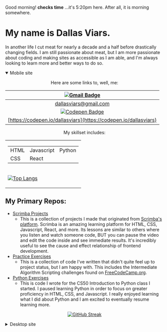 Good morning! **__checks time__** ...it's 5:20pm here. After all, it is morning somewhere.

# My name is Dallas Viars. 
In another life I cut meat for nearly a decade and a half before drastically changing fields. I am still passionate about meat, but I am more passionate about coding and making sites as accessible as I am able, and I'm always looking to learn more and better ways to do so.

<details open>
  <summary>Mobile site</summary>
  <div align="center"><p>Here are some links to, well, me:</p></div>
  <div align="center">

[<img src="https://img.shields.io/badge/Gmail-white?style=for-the-badge&logo=gmail&logoColor=red" alt="Gmail Badge"/>](dallasviars@gmail.com) | 
:---:  | 
[dallasviars@gmail.com](mailto:dallasviars@gmail.com)  | 
[<img src="https://img.shields.io/badge/Codepen.io-black?style=for-the-badge&logo=codepen&logoColor=white" alt="Codepen Badge"/>](https://codepen.io/dallasviars) | 
[https://codepen.io/dallasviars](https://codepen.io/dallasviars) | 

  </div>
  <p align="center">My skillset includes:</p>
  <table align="center">
      <tr>
          <td>
              <div>
                  <table align="center">
                  <tr>
                      <td> HTML </td>
                      <td> Javascript </td>
                      <td> Python </td>
                  </tr>
                  <tr>
                      <td> CSS </td>
                      <td> React </td>
                  </tr>
                  </table>
              </div>
          </td>
      </tr>
      <tr>
          <td>
          
[![Top Langs](https://github-readme-stats.vercel.app/api/top-langs/?username=dallasviars&layout=compact&theme=vision-friendly-dark)](https://github.com/anuraghazra/github-readme-stats)
          
  </table>

## My Primary Repos:

  - [Scrimba Projects](/../../../../DallasViars/New_Scrimba_Projects)
    - This is a collection of projects I made that originated from [Scrimba's platform](http://www.scrimba.com). Scrimba is an amazing learning platform for HTML, CSS, Javascript, React, and more. Its lessons are similar to others where you listen and watch someone code, BUT you can pause the video and edit the code inside and see immediate results. It's incredibly useful to see the cause and effect relationship of frontend development.
  - [Practice Exercises](/../../../../DallasViars/Practice_Exercises)
    - This is a collection of code I've written that didn't quite feel up to project status, but I am happy with. This includes the Intermediate Algorithm Scripting challenges found on [FreeCodeCamp.org](https://www.freecodecamp.org/).
  - [Python Exercises](/../../../../DallasViars/Practice_Exercises)
    - This is code I wrote for the CS50 Introduction to Python class I started. I paused learning Python in order to focus on greater proficiency in HTML, CSS, and Javascript. I really enjoyed learning what I did about Python and I am excited to eventually resume learning more.

  <div align="center">

[![GitHub Streak](http://github-readme-streak-stats.herokuapp.com?user=dallasviars&theme=github-dark)](https://git.io/streak-stats)
    
  </div>
</details>

<details>
  <summary>Desktop site</summary>
  <div align="center"><p>Here are some links to, well, me:</p></div>
  <div align="center">

[<img src="https://img.shields.io/badge/Gmail-white?style=for-the-badge&logo=gmail&logoColor=red" alt="Gmail Badge"/>](dallasviars@gmail.com)  |  [<img src="https://img.shields.io/badge/Codepen.io-black?style=for-the-badge&logo=codepen&logoColor=white" alt="Codepen Badge"/>](https://codepen.io/dallasviars)
:---:  |  :---: 
[dallasviars@gmail.com](mailto:dallasviars@gmail.com)  | [https://twitter.com/DallasViars](https://twitter.com/DallasViars)  | [https://codepen.io/dallasviars](https://codepen.io/dallasviars)

  </div>

  <p align="center">My skillset includes:</p>
  <table align="center">
    <tr>
      <td>
       <div>
         <table align="center">
            <tr>
             <td> HTML </td>
             <td> Javascript </td>
             <td> Python </td>
           </tr>
           <tr>
             <td> CSS </td>
             <td> React </td>
           </tr>
         </table>
       </div>
     </td>
     <td>
     
  [![Top Langs](https://github-readme-stats.vercel.app/api/top-langs/?username=dallasviars&layout=compact&theme=vision-friendly-dark)](https://github.com/anuraghazra/github-readme-stats)
     </td>
    </tr>
  </table>


  ## My Primary Repos:

  - [Scrimba Projects](/../../../../DallasViars/New_Scrimba_Projects)
    - This is a collection of projects I made that originated from [Scrimba's platform](http://www.scrimba.com). Scrimba is an amazing learning platform for HTML, CSS, Javascript, React, and more. Its lessons are similar to others where you listen and watch someone code, BUT you can pause the video and edit the code inside and see immediate results. It's incredibly useful to see the cause and effect relationship of frontend development.
  - [Practice Exercises](/../../../../DallasViars/Practice_Exercises)
    - This is a collection of code I've written that didn't quite feel up to project status, but I am happy with. This includes the Intermediate Algorithm Scripting challenges found on [FreeCodeCamp.org](https://www.freecodecamp.org/).
  - [Python Exercises](/../../../../DallasViars/Practice_Exercises)
    - This is code I wrote for the CS50 Introduction to Python class I started. I paused learning Python in order to focus on greater proficiency in HTML, CSS, and Javascript. I really enjoyed learning what I did about Python and I am excited to eventually resume learning more.

  <div align="center">

[![GitHub Streak](http://github-readme-streak-stats.herokuapp.com?user=dallasviars&theme=github-dark)](https://git.io/streak-stats)
    
  </div>
</details>
